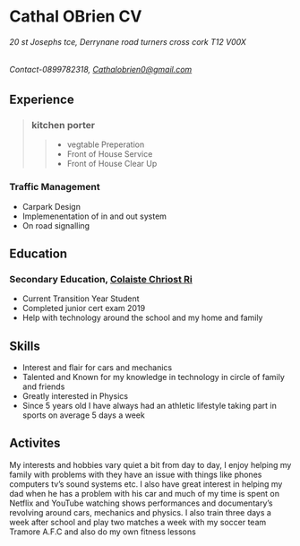 # Cathal OBrien CV
###### 20 st Josephs tce, Derrynane road turners cross cork T12 V00X
###### Contact-0899782318, Cathalobrien0@gmail.com


## Experience

> ### kitchen porter
>> - vegtable Preperation
>> - Front of House Service
>> - Front of House Clear Up

### Traffic Management
- Carpark Design
- Implemenentation of in and out system
- On road signalling

## Education
### Secondary Education, [Colaiste Chriost Ri](http://ccrcork.com/)
- Current Transition Year Student 
- Completed junior cert exam 2019
- Help with technology around the school and my home and family
   
## Skills
- Interest and flair for cars and mechanics
- Talented and Known for my knowledge in technology in circle of family and friends
- Greatly interested in Physics
- Since 5 years old I have always had an athletic lifestyle taking part in sports on average 5 days a week 
   
## Activites

My interests and hobbies vary quiet a bit from day to day, I enjoy helping my family with problems with they have an issue with things like phones computers tv’s sound systems etc. I also have great interest in helping my dad when he has a problem with his car and much of my time is spent on Netflix and YouTube watching shows performances and documentary’s revolving around cars, mechanics and physics. I also train three days a week after school and play two matches a week with my soccer team Tramore A.F.C and also do my own fitness lessons 
   
